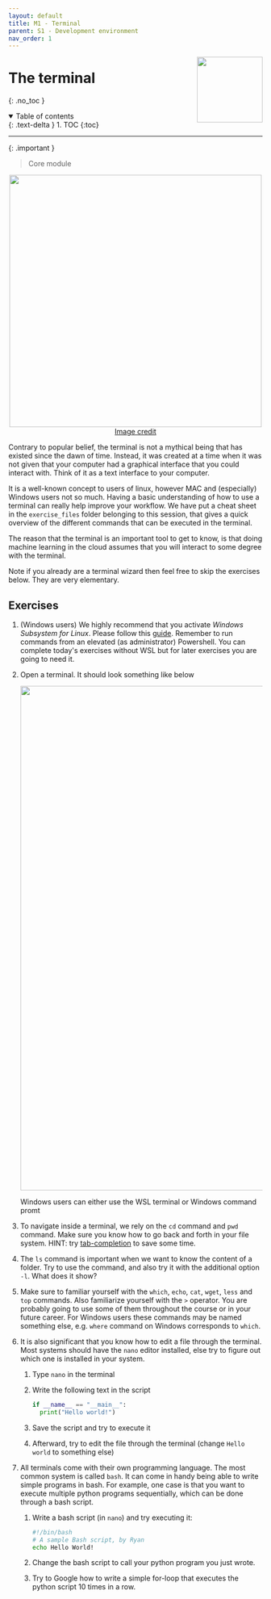 ```yaml
---
layout: default
title: M1 - Terminal
parent: S1 - Development environment
nav_order: 1
---
```


<img style="float: right;" src="../figures/icons/terminal.png" width="130">

# The terminal
{: .no_toc }

<details open markdown="block">
  <summary>
    Table of contents
  </summary>
  {: .text-delta }
1. TOC
{:toc}
</details>

---

{: .important }
> Core module

<p align="center">
  <img src="../figures/terminal_power.jpg" width="500">
  <br>
  <a href="https://twitter.com/rorypreddy/status/1257336536477171712"> Image credit </a>
</p>

Contrary to popular belief, the terminal is not a mythical being that has existed since the dawn of time.
Instead, it was created at a time when it was not given that your computer had a graphical interface that
you could interact with. Think of it as a text interface to your computer.

It is a well-known concept to users of linux, however MAC and (especially) Windows users not so much. Having a basic
understanding of how to use a terminal can really help improve your workflow. We have put a cheat sheet in the
`exercise_files` folder belonging to this session, that gives a quick overview of the different commands that can be
executed in the terminal.

The reason that the terminal is an important tool to get to know, is that doing machine learning in the cloud assumes
that you will interact to some degree with the terminal.

Note if you already are a terminal wizard then feel free to skip the exercises below. They are very elementary.

## Exercises

1. (Windows users) We highly recommend that you activate *Windows Subsystem for Linux*. Please follow this
   [guide](https://docs.microsoft.com/en-us/windows/wsl/install-win10). Remember to run commands from an elevated
   (as administrator) Powershell. You can complete today's exercises without WSL but for later exercises you are
   going to need it.

2. Open a terminal. It should look something like below
   <p align="center">
     <img src="../figures/terminal.PNG" width="1000">
   </p>
   Windows users can either use the WSL terminal or Windows command promt

3. To navigate inside a terminal, we rely on the `cd` command and `pwd` command. Make sure you know how to go back and
   forth in your file system. HINT: try [tab-completion](https://en.wikipedia.org/wiki/Command-line_completion) to
   save some time.

4. The `ls` command is important when we want to know the content of a folder. Try to use the command, and also try
   it with the additional option `-l`. What does it show?

5. Make sure to familiar yourself with the `which`, `echo`, `cat`, `wget`, `less` and `top` commands. Also familiarize
   yourself with the `>` operator. You are probably going to use some of them throughout the course or in your future
   career. For Windows users these commands may be named something else, e.g. `where` command on Windows corresponds
   to `which`.

6. It is also significant that you know how to edit a file through the terminal. Most systems should have the
   `nano` editor installed, else try to figure out which one is installed in your system.

   1. Type `nano` in the terminal

   2. Write the following text in the script

      ```python
      if __name__ == "__main__":
        print("Hello world!")
      ```

   3. Save the script and try to execute it

   4. Afterward, try to edit the file through the terminal (change `Hello world` to something else)

7. All terminals come with their own programming language. The most common system is called `bash`. It can come in handy
   being able to write simple programs in bash. For example, one case is that you want to execute multiple python
   programs sequentially, which can be done through a bash script.

   1. Write a bash script (in `nano`) and try executing it:

      ```bash
      #!/bin/bash
      # A sample Bash script, by Ryan
      echo Hello World!
      ```

   2. Change the bash script to call your python program you just wrote.

   3. Try to Google how to write a simple for-loop that executes the python script 10 times in a row.
